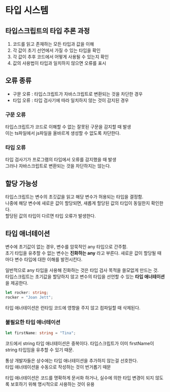 # 타입 시스템

## 타입스크립트의 타입 추론 과정

1. 코드를 읽고 존재하는 모든 타입과 값을 이해
2. 각 값이 초기 선언에서 가질 수 있는 타입을 확인
3. 각 값이 추후 코드에서 어떻게 사용될 수 있는지 확인
4. 값의 사용법이 타입과 일치하지 않으면 오류를 표시

## 오류 종류
- 구문 오류 : 타입스크립트가 자바스크립트로 변환되는 것을 차단한 경우
- 타입 오류 : 타입 검사기에 따라 일치하지 않는 것이 감지된 경우

### 구문 오류
타입스크립트가 코드로 이해할 수 없는 잘못된 구문을 감지할 때 발생  
이는 ts파일에서 js파일을 올바르게 생성할 수 없도록 차단한다.

### 타입 오류
타입 검사기가 프로그램의 타입에서 오류를 감지했을 때 발생  
그러나 자바스크립트로 변환되는 것을 차단하지는 않는다. 

## 할당 가능성
타입스크립트는 변수의 초깃값을 읽고 해당 변수가 허용되는 타입을 결정함.  
나중에 해당 변수에 새로운 값이 할당되면, 새롭게 할당된 값의 타입이 동일한지 확인한다.  
할당된 값의 타입이 다르면 타입 오류가 발생한다.  

## 타입 애너테이션
변수에 초기값이 없는 경우, 변수를 암묵적인 any 타입으로 간주함.  
초기 타입을 유추할 수 없는 변수는 **진화하는 any** 라고 부른다.
새로운 값이 할당될 때마다 변수 타입에 대한 이해를 발전시킨다.  

일반적으로 any 타입을 사용해 진화하는 것은 타입 검사 목적을 쓸모없게 만드는 것.  
타입스크립트는 초기값을 할당하지 않고 변수의 타입을 선언할 수 있는 **타입 애너테이션**을 제공한다.
```typescript
let rocker: string;
rocker = "Joan Jett";
```

타입 애너테이션은 런타임 코드에 영향을 주지 않고 컴파일할 때 삭제된다.

### 불필요한 타입 애너테이션
```typescript
let firstName: string = "Tina";
```
코드에서 string 타입 애너테이션은 중복이다. 
타입스크립트가 이미 firstName이 string 타입임을 유추할 수 있기 때문.  

통상 개발자들은 상수에는 타입 애너테이션을 추가하지 않는걸 선호한다.  
타입 애너테이션을 수동으로 작성하는 것이 번거롭기 때문  

타입 애너테이션은 코드를 명확하게 문서화 하거나, 실수에 의한 타입 변경이 되지 않도록 보호하기 위해 명시적으로 사용하는 것이 유용